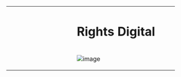 <table>
<tr><td valign="top" width="40%"></td>
<td valign="top" width="20%">

# Rights Digital  

</td><td valign="top" width="40%">
</td></tr>

<tr><td valign="top" width="25%">
</td><td valign="top" width="50%">
 
![image](https://user-images.githubusercontent.com/6586811/123034597-6f997e80-d3af-11eb-9b26-f0ca03176ed9.png)
 
</td><td valign="top" width="25%">
</td></tr></table>


